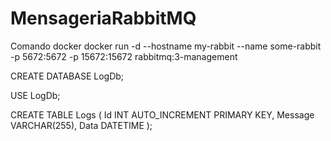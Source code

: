 # MensageriaRabbitMQ

Comando docker
docker run -d --hostname my-rabbit --name some-rabbit -p 5672:5672 -p 15672:15672 rabbitmq:3-management

CREATE DATABASE LogDb;

USE LogDb;

CREATE TABLE Logs (
    Id INT AUTO_INCREMENT PRIMARY KEY,
    Message VARCHAR(255),
    Data DATETIME
);
